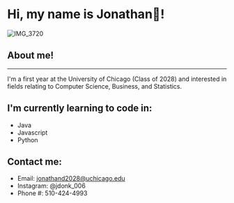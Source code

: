 # Hi, my name is Jonathan👋!

![IMG_3720](https://github.com/user-attachments/assets/2844b2b6-bd0b-414f-9359-1912a2fe35f0)

## About me!
_______________________________________
I'm a first year at the University of Chicago (Class of 2028) and interested in fields relating to Computer Science, Business, and Statistics. 

## I'm currently learning to code in:
- Java
- Javascript
- Python

## Contact me:
- Email: jonathand2028@uchicago.edu
- Instagram: @jdonk_006 
- Phone #: 510-424-4993





<!--
**jonathand2028/jonathand2028** is a ✨ _special_ ✨ repository because its `README.md` (this file) appears on your GitHub profile.

Here are some ideas to get you started:

- 🔭 I’m currently working on ...
- 🌱 I’m currently learning ...
- 👯 I’m looking to collaborate on ...
- 🤔 I’m looking for help with ...
- 💬 Ask me about ...
- 📫 How to reach me: ...
- 😄 Pronouns: ...
- ⚡ Fun fact: ...
-->
